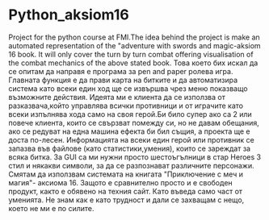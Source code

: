 # Python_aksiom16
Project for the python course at FMI.The idea behind the project is make an automated representation of the "adventure with swords and magic-aksiom 16 book. It will only cover the turn by turn combat offering visualisation of the combat mechanics of the above stated book.
Това което бих искал да се опитам да направя е програма за pen and paper ролева игра. Главната функция е да прави карта на битките и да автоматизира система като всеки един ход ще се извършва чрез меню показващо възможните действия. Идеята ми е клиента да се използва от разказвача,който управлява всички противници и от играчите като всеки изпълнява хода само на своя герой.Би било супер ако са 2 или повече клиента, които се свързват помежду си, но не давам обещания, ако се редуват на една машина ефекта би бил същия, а проекта ще е доста по-лесен. Информацията на всеки един герой или противник се запазва във файлове (като статистики,умения), които се зареждат за всяка битка. За GUI са ми нужни просто шестоъгълници в стар Heroes 3 стил и някакви символи, за да се разпознават различните персонажи. Смятам да използвам системата на книгата "Приключение с меч и магия"- аксиома 16. Защото е сравнително просто и е свободен продукт, както е обявено на техния сайт. Като въведа само част от уменията. Не знам как е като трудност и дали се захващам с нещо, което не ми е по силите.